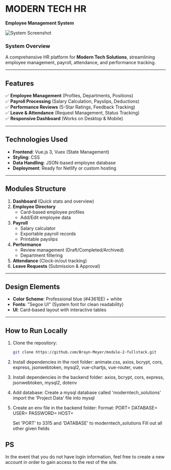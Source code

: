 # MODERN TECH HR  
**Employee Management System**  

![System Screenshot](https://via.placeholder.com/800x500?text=Modern+Tech+HR+Dashboard)  

### **System Overview**  
A comprehensive HR platform for **Modern Tech Solutions**, streamlining employee management, payroll, attendance, and performance tracking.  

---  

## **Features**  
✅ **Employee Management** (Profiles, Departments, Positions)  
✅ **Payroll Processing** (Salary Calculation, Payslips, Deductions)  
✅ **Performance Reviews** (5-Star Ratings, Feedback Tracking)  
✅ **Leave & Attendance** (Request Management, Status Tracking)  
✅ **Responsive Dashboard** (Works on Desktop & Mobile)  

---  

## **Technologies Used**  
- **Frontend**: Vue.js 3, Vuex (State Management)  
- **Styling**: CSS  
- **Data Handling**: JSON-based employee database  
- **Deployment**: Ready for Netlify or custom hosting  

---  

## **Modules Structure**  
1. **Dashboard** (Quick stats and overview)  
2. **Employee Directory**  
   - Card-based employee profiles  
   - Add/Edit employee data  
3. **Payroll**  
   - Salary calculator  
   - Exportable payroll records  
   - Printable payslips  
4. **Performance**  
   - Review management (Draft/Completed/Archived)  
   - Department filtering  
5. **Attendance** (Clock-in/out tracking)  
6. **Leave Requests** (Submission & Approval)  

---  

## **Design Elements**  
- **Color Scheme**: Professional blue (#4361EE) + white 
- **Fonts**: "Segoe UI" (System font for clean readability)  
- **UI**: Card-based layout with interactive tables  

---  

## **How to Run Locally**  
1. Clone the repository:  
   ```bash
   git clone https://github.com/Brayn-Meyer/module-2-fullstack.git

2. Install dependencies in the root folder:
   animate.css, axios, bcrypt, cors, express, jsonwebtoken, mysql2, vue-chartjs, vue-router, vuex

3. Install dependencies in the backend folder:
   axios, bcrypt, cors, express, jsonwebtoken, mysql2, dotenv

4. Add database:
   Create a mysql database called 'moderntech_solutions'
   import the 'Project Data' file into mysql

5. Create an env file in the backend folder:
   Format:
      PORT=
      DATABASE=
      USER=
      PASSWORD=
      HOST=
   
   Set 'PORT' to 3315 and 'DATABASE' to moderntech_solutions
   Fill out all other given fields

## **PS** 
   In the event that you do not have login information, feel free to create a new account in order to gain access to the rest of the site.